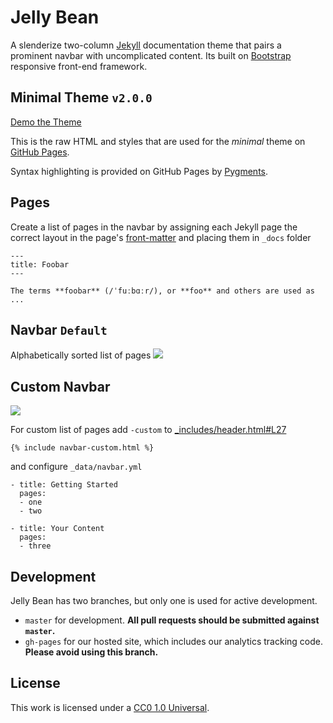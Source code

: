 # Jelly Bean
A slenderize two-column [Jekyll](http://jekyllrb.com) documentation theme that pairs a prominent navbar with uncomplicated content. Its built on [Bootstrap](http://getbootstrap.com) responsive front-end framework.

## Minimal Theme `v2.0.0`

[Demo the Theme](http://rimeofficial.github.com/jelly-bean/)

This is the raw HTML and styles that are used for the *minimal* theme on [GitHub Pages](http://pages.github.com/).

Syntax highlighting is provided on GitHub Pages by [Pygments](http://pygments.org).

## Pages
Create a list of pages in the navbar by assigning each Jekyll page the correct layout in the page's [front-matter](http://jekyllrb.com/docs/frontmatter/) and placing them in `_docs` folder
```
---
title: Foobar
---

The terms **foobar** (/ˈfuːbɑːr/), or **foo** and others are used as ...
```

## Navbar `Default`
Alphabetically sorted list of pages
![](./images/Screenshot%202016-06-05%2014.54.41.png)

## Custom Navbar
![](./images/Screenshot%202016-06-05%2014.54.58.png)

For custom list of pages add `-custom` to [_includes/header.html#L27](./_includes/header.html#L27)
```
{% include navbar-custom.html %}
```

and configure `_data/navbar.yml`
```
- title: Getting Started
  pages:
  - one
  - two

- title: Your Content
  pages:
  - three
```

## Development

Jelly Bean has two branches, but only one is used for active development.

- `master` for development.  **All pull requests should be submitted against `master`.**
- `gh-pages` for our hosted site, which includes our analytics tracking code. **Please avoid using this branch.**

## License

This work is licensed under a [CC0 1.0 Universal](http://creativecommons.org/publicdomain/zero/1.0/).
